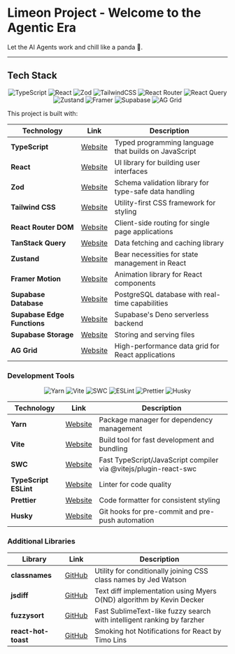 # Limeon Project - Welcome to the Agentic Era

Let the AI Agents work and chill like a panda 🐼.

---

## Tech Stack

<div align="center">

![TypeScript](https://img.shields.io/badge/typescript-%23007ACC.svg?style=for-the-badge&logo=typescript&logoColor=white)
![React](https://img.shields.io/badge/react-%2320232a.svg?style=for-the-badge&logo=react&logoColor=%2361DAFB)
![Zod](https://img.shields.io/badge/zod-%233068b7.svg?style=for-the-badge&logo=zod&logoColor=white)
![TailwindCSS](https://img.shields.io/badge/tailwindcss-%2338B2AC.svg?style=for-the-badge&logo=tailwind-css&logoColor=white)
![React Router](https://img.shields.io/badge/React_Router-CA4245?style=for-the-badge&logo=react-router&logoColor=white)
![React Query](https://img.shields.io/badge/-React%20Query-FF4154?style=for-the-badge&logo=react%20query&logoColor=white)
![Zustand](https://img.shields.io/badge/zustand-%233068b7.svg?style=for-the-badge&logo=zustand&logoColor=white)
![Framer](https://img.shields.io/badge/Framer-black?style=for-the-badge&logo=framer&logoColor=blue)
![Supabase](https://img.shields.io/badge/Supabase-3ECF8E?style=for-the-badge&logo=supabase&logoColor=white)
![AG Grid](https://img.shields.io/badge/AG%20Grid-7C68C4?style=for-the-badge&logo=ag-grid&logoColor=white)

</div>

This project is built with:

| Technology                  | Link                                           | Description                                           |
| --------------------------- | ---------------------------------------------- | ----------------------------------------------------- |
| **TypeScript**              | [Website](https://www.typescriptlang.org/)     | Typed programming language that builds on JavaScript  |
| **React**                   | [Website](https://react.dev/)                  | UI library for building user interfaces               |
| **Zod**                     | [Website](https://zod.dev/)                    | Schema validation library for type-safe data handling |
| **Tailwind CSS**            | [Website](https://tailwindcss.com/)            | Utility-first CSS framework for styling               |
| **React Router DOM**        | [Website](https://reactrouter.com/)            | Client-side routing for single page applications      |
| **TanStack Query**          | [Website](https://tanstack.com/query/latest)   | Data fetching and caching library                     |
| **Zustand**                 | [Website](https://zustand-demo.pmnd.rs/)       | Bear necessities for state management in React        |
| **Framer Motion**           | [Website](https://www.framer.com/motion/)      | Animation library for React components                |
| **Supabase Database**       | [Website](https://supabase.com/database)       | PostgreSQL database with real-time capabilities       |
| **Supabase Edge Functions** | [Website](https://supabase.com/edge-functions) | Supabase's Deno serverless backend                    |
| **Supabase Storage**        | [Website](https://supabase.com/storage)        | Storing and serving files                             |
| **AG Grid**                 | [Website](https://ag-grid.com/)                | High-performance data grid for React applications     |

### Development Tools

<div align="center">

![Yarn](https://img.shields.io/badge/yarn-%232C8EBB.svg?style=for-the-badge&logo=yarn&logoColor=white)
![Vite](https://img.shields.io/badge/vite-%23646CFF.svg?style=for-the-badge&logo=vite&logoColor=white)
![SWC](https://img.shields.io/badge/swc-%23FFFFFF.svg?style=for-the-badge&logo=swc&logoColor=black)
![ESLint](https://img.shields.io/badge/ESLint-4B3263?style=for-the-badge&logo=eslint&logoColor=white)
![Prettier](https://img.shields.io/badge/prettier-%23F7B93E.svg?style=for-the-badge&logo=prettier&logoColor=black)
![Husky](https://img.shields.io/badge/husky-%23323330.svg?style=for-the-badge&logo=git&logoColor=white)

</div>

| Technology            | Link                                         | Description                                                      |
| --------------------- | -------------------------------------------- | ---------------------------------------------------------------- |
| **Yarn**              | [Website](https://www.yarnpkg.com/)          | Package manager for dependency management                        |
| **Vite**              | [Website](https://vitejs.dev/)               | Build tool for fast development and bundling                     |
| **SWC**               | [Website](https://swc.rs/)                   | Fast TypeScript/JavaScript compiler via @vitejs/plugin-react-swc |
| **TypeScript ESLint** | [Website](https://typescript-eslint.io/)     | Linter for code quality                                          |
| **Prettier**          | [Website](https://prettier.io/)              | Code formatter for consistent styling                            |
| **Husky**             | [Website](https://typicode.github.io/husky/) | Git hooks for pre-commit and pre-push automation                 |

### Additional Libraries

| Library             | Link                                                  | Description                                                            |
| ------------------- | ----------------------------------------------------- | ---------------------------------------------------------------------- |
| **classnames**      | [GitHub](https://github.com/JedWatson/classnames)     | Utility for conditionally joining CSS class names by Jed Watson        |
| **jsdiff**          | [GitHub](https://github.com/kpdecker/jsdiff)          | Text diff implementation using Myers O(ND) algorithm by Kevin Decker   |
| **fuzzysort**       | [GitHub](https://github.com/farzher/fuzzysort)        | Fast SublimeText-like fuzzy search with intelligent ranking by farzher |
| **react-hot-toast** | [GitHub](https://github.com/timolins/react-hot-toast) | Smoking hot Notifications for React by Timo Lins                       |
